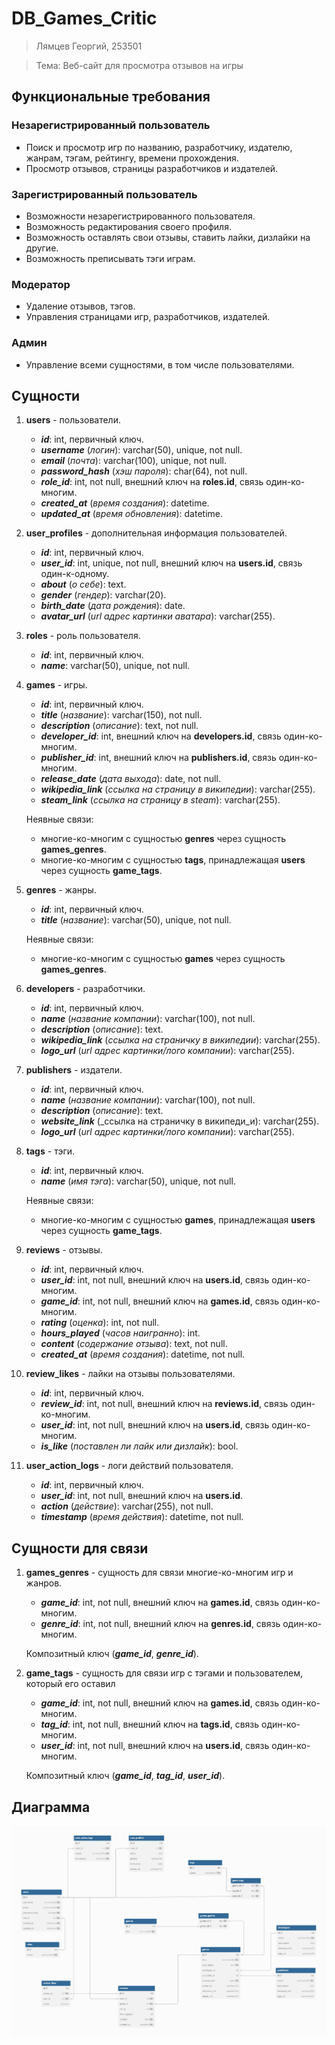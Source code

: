 # DB_Games_Critic

>Лямцев Георгий, 253501

>Тема: Веб-сайт для просмотра отзывов на игры

## Функциональные требования

### Незарегистрированный пользователь
- Поиск и просмотр игр по названию, разработчику, издателю, жанрам, тэгам, рейтингу, времени прохождения.
- Просмотр отзывов, страницы разработчиков и издателей.

### Зарегистрированный пользователь
- Возможности незарегистрированного пользователя.
- Возможность редактирования своего профиля.
- Возможность оставлять свои отзывы, ставить лайки, дизлайки на другие.
- Возможность преписывать тэги играм.

### Модератор
- Удаление отзывов, тэгов.
- Управления страницами игр, разработчиков, издателей.

### Админ
- Управление всеми сущностями, в том числе пользователями.


## Сущности

1. **users** - пользователи.
   - **_id_**: int, первичный ключ.
   - **_username_** (_логин_): varchar(50), unique, not null.
   - **_email_** (_почта_): varchar(100), unique, not null.
   - **_password_hash_** (_хэш пароля_): char(64), not null. 
   - **_role_id_**: int, not null, внешний ключ на **roles.id**, связь один-ко-многим.
   - **_created_at_** (_время создания_): datetime.
   - **_updated_at_** (_время обновления_): datetime.
     
2. **user_profiles** - дополнительная информация пользователей.
   - **_id_**: int, первичный ключ.
   - **_user_id_**: int, unique, not null, внешний ключ на **users.id**, связь один-к-одному.
   - **_about_** (_о себе_): text.
   - **_gender_** (_гендер_): varchar(20).
   - **_birth_date_** (_дата рождения_): date.
   - **_avatar_url_** (_url адрес картинки аватара_): varchar(255).
     
3. **roles** - роль пользователя.
   - **_id_**: int, первичный ключ.
   - **_name_**: varchar(50), unique, not null.
     
4. **games** - игры.
   - **_id_**: int, первичный ключ.
   - **_title_** (_название_): varchar(150), not null.
   - **_description_** (_описание_): text, not null.
   - **_developer_id_**: int, внешний ключ на **developers.id**, связь один-ко-многим.
   - **_publisher_id_**: int, внешний ключ на **publishers.id**, связь один-ко-многим.
   - **_release_date_** (_дата выхода_): date, not null.
   - **_wikipedia_link_** (_ссылка на страницу в википедии_): varchar(255).
   - **_steam_link_** (_ссылка на страницу в steam_): varchar(255).

   Неявные связи:
    - многие-ко-многим с сущностью **genres** через сущность **games_genres**.
    - многие-ко-многим с сущностью **tags**, принадлежащая **users** через сущность **game_tags**.
       
5. **genres** - жанры.
   - **_id_**: int, первичный ключ.
   - **_title_** (_название_): varchar(50), unique, not null.
  
   Неявные связи:
    - многие-ко-многим с сущностью **games** через сущность **games_genres**.
       
6. **developers** - разработчики.
   - **_id_**: int, первичный ключ.
   - **_name_** (_название компании_): varchar(100), not null.
   - **_description_** (_описание_): text.
   - **_wikipedia_link_** (_ссылка на страничку в википедии_): varchar(255).
   - **_logo_url_** (_url адрес картинки/лого компании_): varchar(255).
     
7. **publishers** - издатели.
   - **_id_**: int, первичный ключ.
   - **_name_** (_название компании_): varchar(100), not null.
   - **_description_** (_описание_): text.
   - **_website_link_** (_ссылка на страничку в википеди_и): varchar(255).
   - **_logo_url_** (_url адрес картинки/лого компании_): varchar(255).
     
8. **tags** - тэги.
   - **_id_**: int, первичный ключ.
   - **_name_** (_имя тэга_): varchar(50), unique, not null.
  
   Неявные связи:
    - многие-ко-многим с сущностью **games**, принадлежащая **users** через сущность **game_tags**.
     
9. **reviews** - отзывы.
    - **_id_**: int, первичный ключ.
    - **_user_id_**: int, not null, внешний ключ на **users.id**, связь один-ко-многим.
    - **_game_id_**: int, not null, внешний ключ на **games.id**, связь один-ко-многим.
    - **_rating_** (_оценка_): int, not null.
    - **_hours_played_** (_часов наигранно_): int.
    - **_content_** (_содержание отзыва_): text, not null.
    - **_created_at_** (_время создания_): datetime, not null.
      
10. **review_likes** - лайки на отзывы пользователями.
    - **_id_**: int, первичный ключ.
    - **_review_id_**: int, not null, внешний ключ на **reviews.id**, связь один-ко-многим.
    - **_user_id_**: int, not null, внешний ключ на **users.id**, связь один-ко-многим.
    - **_is_like_** (_поставлен ли лайк или дизлайк_): bool.
      
11. **user_action_logs** - логи действий пользователя.
    - **_id_**: int, первичный ключ.
    - **_user_id_**: int, not null, внешний ключ на **users.id**.
    - **_action_** (_действие_): varchar(255), not null.
    - **_timestamp_** (_время действия_): datetime, not null.

## Сущности для связи

1. **games_genres** - сущность для связи многие-ко-многим игр и жанров.
   - **_game_id_**: int, not null, внешний ключ на **games.id**, связь один-ко-многим.
   - **_genre_id_**: int, not null, внешний ключ на **genres.id**, связь один-ко-многим.
  
   Композитный ключ (**_game_id_**, **_genre_id_**).
     
2. **game_tags** - сущность для связи игр с тэгами и пользователем, который его оставил
   - **_game_id_**: int, not null, внешний ключ на **games.id**, связь один-ко-многим.
   - **_tag_id_**: int, not null, внешний ключ на **tags.id**, связь один-ко-многим.
   - **_user_id_**: int, not null, внешний ключ на **users.id**, связь один-ко-многим.
  
   Композитный ключ (**_game_id_**, **_tag_id_**, **_user_id_**).

## Диаграмма
![Диаграмма](diagram_new.png)
  
